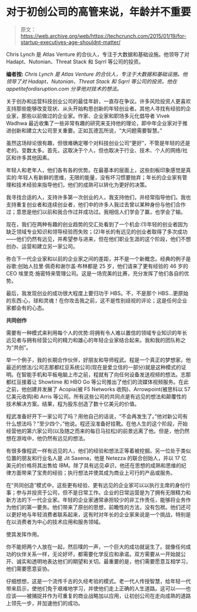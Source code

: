# 对于初创公司的高管来说，年龄并不重要

> 原文：<https://web.archive.org/web/https://techcrunch.com/2015/01/19/for-startup-executives-age-shouldnt-matter/>

Chris Lynch 是 Atlas Venture 的合伙人，专注于大数据和基础设施。他领导了对 Hadapt、Nutonian、Threat Stack 和 Sqrrl 等公司的投资。

**编者按:** *Chris Lynch 是 Atlas Venture 的合伙人，专注于大数据和基础设施。他领导了对 Hadapt、Nutonian、Threat Stack 和 Sqrrl 等公司的投资。他在 appetitefordisruption.com 分享他对技术的想法。*

关于创办和运营科技创业公司的最佳年龄，一直存在争议。许多风险投资人更喜欢支持那些能够改变现状、从头开始构思创新的年轻创业者。其他人寻找有经验的企业家，那些以前做过的企业家。作家、企业家和职场多元化倡导者 Vivek Wadhwa 最近收集了一些非常有趣的研究来支持他的理论，即中年企业家对于推进创新和建立大公司至关重要。正如瓦德瓦所说，“大问题需要智慧。”

虽然这场辩论很有趣，但很难确定哪个对科技创业公司“更好”，不管是年轻的还是老的。变数太多。首先，这取决于个人，但也取决于行业、技术、个人的网络/社区和许多其他因素。

年轻人和老年人，他们各有各的优势。在最基本的层面上，这些刻板印象感觉是真实的:年轻人有新鲜的思维，无限的能量，没有坏习惯要抛弃；年长的企业家有管理和技术经验来指导他们，他们的成熟可以转化为更好的决策。

我寻找合适的人，支持许多第一次创业的人，我支持他们，并经常指导他们。我也支持重复创业者和连续创业者，他们中的许多人我过去曾以某种身份与他们合作过；意思是他们以前和我合作过并成功过。我相信人们学会了赢，也学会了输。

现在，我们在两种有趣的创业趋势的交汇处看到了一个机会:(1)年轻的创业者因为缺乏领域专业知识和领导经验而失败；(2)年长的有远见的创业者取得了多次成功——他们仍然有远见，并希望参与进来，但在他们职业生涯的这个阶段，他们不想创办、运营和建立另一家公司。

弥合下一代企业家和以前的企业家之间的差距，并不是一个新概念。经典的例子是谷歌:创始人拉里·佩奇和谢尔盖·布林都是 25 岁，他们请来了更有经验的 46 岁的 CEO 埃里克·施密特来管理公司。这是一场完美的比赛，充分发挥了他们各自的优势。

最后，我发现创业的成功很大程度上要归功于 HBS。不，不是那个 HBS…更原始的东西:心，球和灵魂！在你攻击我之前，这不是性别歧视的评论；这是任何企业家都会有的心态。

**共同创作**

需要有一种模式来利用每个人的优势:将拥有令人难以置信的领域专业知识的年长远见者与拥有经营公司的精力和雄心的年轻企业家结合起来。我和我的团队称之为“共创”。

举一个例子，我的长期合作伙伴，好朋友和导师程武。程是一个真正的梦想家。他最近的想法/公司志那都红豆系统公司(现在是爱立信的一部分)就是这种模式的证明。在智能手机和平板电脑上市之前，程就有了向任何设备发送视频的想法。志那都红豆接着让 Showtime 和 HBO Go 等公司推出了他们的流媒体视频服务。在此之前，他创建并发展了 Acopia(被 F5 Networks 收购)、Arrowpoint(被思科以 57 亿美元收购)和 Arris 等公司。所有这些公司的共同点是有远见的想法和颠覆性的技术解决方案。结果，程为股东创造了数十亿美元的价值。

程武准备好开下一家公司了吗？用他自己的话说，“不会再发生了。”他对新公司有什么想法吗？“至少四个，”他说。程还没准备好挂靴。在他人生的这个阶段，开始经营他的第六家公司(以及随之而来的每日马拉松)的前景远离了他。但是，他仍然想在游戏中，他仍然有远见的想法。

有很多像程武一样有远见的人，他们的经验和想法正等着被挖掘。另一位处于类似位置的朋友和行业名人是 Jit Saxena，他是 Netezza 的联合创始人，并以 17 亿美元的价格将其出售给 IBM。除了具有远见卓识，他还在思想的成熟和思维的纪律方面带来了宝贵的经验；执行想法并使其成为商业上可行的产品或服务。

在“共同创造”模式中，这些更有经验、更有远见的企业家可以以执行主席的身份行事；参与并投资于公司，但不是日常工作。企业的日常运营是为了拥有无限精力和新方法的下一代企业家。年轻的企业家通常承担较少的非工作责任，能够将业务作为他们的第一要务。他们带来了原创的思想，前瞻性的方法，没有包袱。他们还可以更好地与年轻消费者联系起来，这有时对年长的企业家来说是一个挑战，特别是在以消费者为中心的技术应用和服务领域。

使其发挥作用。

你不能把两个人放在一起，然后噗的一声，一个巨大的成功就诞生了。就像任何成功的伙伴关系一样，无论好坏，都需要化学反应和承诺。双方需要从一开始就公开、诚实和透明地表达他们的期望和关切。最重要的是，他们需要愿意互相学习，他们需要愿意妥协。

仔细想想，这是一个流传千古的久经考验的模式。老一代人传授智慧，给年轻一代带来启示，使他们免于艰难地学习，并使他们走上正确的人生道路。这可以——也应该——被捕捉并作为可重复的商业战略加以应用，让初创公司在走向成熟的道路上领先一步，并加速他们的成功。